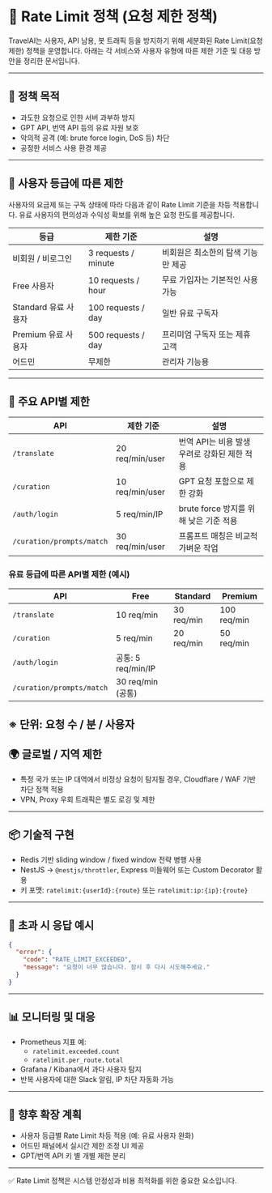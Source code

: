 

# 🚦 Rate Limit 정책 (요청 제한 정책)

TravelAI는 사용자, API 남용, 봇 트래픽 등을 방지하기 위해 세분화된 Rate Limit(요청 제한) 정책을 운영합니다. 아래는 각 서비스와 사용자 유형에 따른 제한 기준 및 대응 방안을 정리한 문서입니다.

---

## 🎯 정책 목적

- 과도한 요청으로 인한 서버 과부하 방지
- GPT API, 번역 API 등의 유료 자원 보호
- 악의적 공격 (예: brute force login, DoS 등) 차단
- 공정한 서비스 사용 환경 제공

---

## 🔐 사용자 등급에 따른 제한

사용자의 요금제 또는 구독 상태에 따라 다음과 같이 Rate Limit 기준을 차등 적용합니다. 유료 사용자의 편의성과 수익성 확보를 위해 높은 요청 한도를 제공합니다.

| 등급 | 제한 기준 | 설명 |
|------|------------|------|
| 비회원 / 비로그인 | 3 requests / minute | 비회원은 최소한의 탐색 기능만 제공 |
| Free 사용자 | 10 requests / hour | 무료 가입자는 기본적인 사용 가능 |
| Standard 유료 사용자 | 100 requests / day | 일반 유료 구독자 |
| Premium 유료 사용자 | 500 requests / day | 프리미엄 구독자 또는 제휴 고객 |
| 어드민 | 무제한 | 관리자 기능용 |
---

## 💬 주요 API별 제한

| API | 제한 기준 | 설명 |
|-----|------------|------|
| `/translate` | 20 req/min/user | 번역 API는 비용 발생 우려로 강화된 제한 적용 |
| `/curation` | 10 req/min/user | GPT 요청 포함으로 제한 강화 |
| `/auth/login` | 5 req/min/IP | brute force 방지를 위해 낮은 기준 적용 |
| `/curation/prompts/match` | 30 req/min/user | 프롬프트 매칭은 비교적 가벼운 작업 |

### 유료 등급에 따른 API별 제한 (예시)

| API | Free | Standard | Premium |
|-----|------|----------|---------|
| `/translate` | 10 req/min | 30 req/min | 100 req/min |
| `/curation` | 5 req/min | 20 req/min | 50 req/min |
| `/auth/login` | 공통: 5 req/min/IP |
| `/curation/prompts/match` | 30 req/min (공통) |

※ 단위: 요청 수 / 분 / 사용자
---

## 🌍 글로벌 / 지역 제한

- 특정 국가 또는 IP 대역에서 비정상 요청이 탐지될 경우, Cloudflare / WAF 기반 차단 정책 적용
- VPN, Proxy 우회 트래픽은 별도 로깅 및 제한

---

## 📦 기술적 구현

- Redis 기반 sliding window / fixed window 전략 병행 사용
- NestJS → `@nestjs/throttler`, Express 미들웨어 또는 Custom Decorator 활용
- 키 포맷: `ratelimit:{userId}:{route}` 또는 `ratelimit:ip:{ip}:{route}`

---

## 🚨 초과 시 응답 예시

```json
{
  "error": {
    "code": "RATE_LIMIT_EXCEEDED",
    "message": "요청이 너무 많습니다. 잠시 후 다시 시도해주세요."
  }
}
```

---

## 📊 모니터링 및 대응

- Prometheus 지표 예:
  - `ratelimit.exceeded.count`
  - `ratelimit.per_route.total`
- Grafana / Kibana에서 과다 사용자 탐지
- 반복 사용자에 대한 Slack 알림, IP 차단 자동화 가능

---

## 🔄 향후 확장 계획

- 사용자 등급별 Rate Limit 차등 적용 (예: 유료 사용자 완화)
- 어드민 패널에서 실시간 제한 조정 UI 제공
- GPT/번역 API 키 별 개별 제한 분리

---

✅ Rate Limit 정책은 시스템 안정성과 비용 최적화를 위한 중요한 요소입니다.
